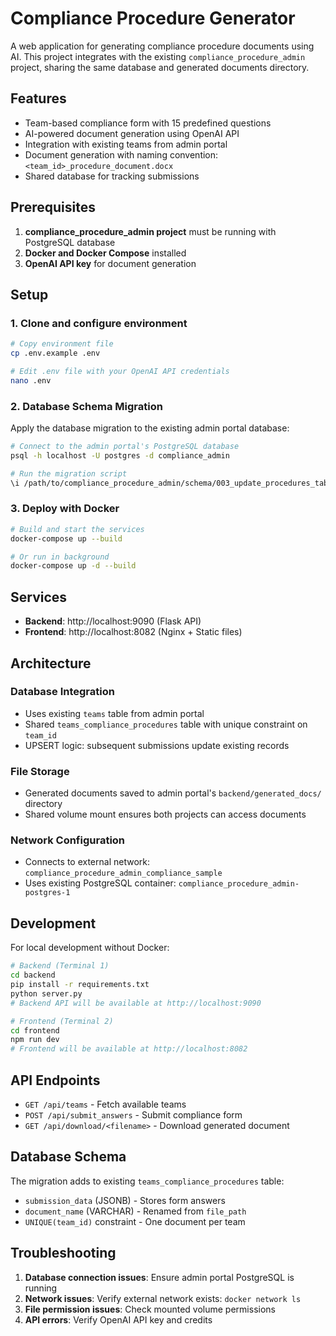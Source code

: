 # Compliance Procedure Generator

A web application for generating compliance procedure documents using AI. This project integrates with the existing `compliance_procedure_admin` project, sharing the same database and generated documents directory.

## Features

- Team-based compliance form with 15 predefined questions
- AI-powered document generation using OpenAI API
- Integration with existing teams from admin portal
- Document generation with naming convention: `<team_id>_procedure_document.docx`
- Shared database for tracking submissions

## Prerequisites

1. **compliance_procedure_admin project** must be running with PostgreSQL database
2. **Docker and Docker Compose** installed
3. **OpenAI API key** for document generation

## Setup

### 1. Clone and configure environment

```bash
# Copy environment file
cp .env.example .env

# Edit .env file with your OpenAI API credentials
nano .env
```

### 2. Database Schema Migration

Apply the database migration to the existing admin portal database:

```bash
# Connect to the admin portal's PostgreSQL database
psql -h localhost -U postgres -d compliance_admin

# Run the migration script
\i /path/to/compliance_procedure_admin/schema/003_update_procedures_table.sql
```

### 3. Deploy with Docker

```bash
# Build and start the services
docker-compose up --build

# Or run in background
docker-compose up -d --build
```

## Services

- **Backend**: http://localhost:9090 (Flask API)
- **Frontend**: http://localhost:8082 (Nginx + Static files)

## Architecture

### Database Integration
- Uses existing `teams` table from admin portal
- Shared `teams_compliance_procedures` table with unique constraint on `team_id`
- UPSERT logic: subsequent submissions update existing records

### File Storage
- Generated documents saved to admin portal's `backend/generated_docs/` directory
- Shared volume mount ensures both projects can access documents

### Network Configuration
- Connects to external network: `compliance_procedure_admin_compliance_sample`
- Uses existing PostgreSQL container: `compliance_procedure_admin-postgres-1`

## Development

For local development without Docker:

```bash
# Backend (Terminal 1)
cd backend
pip install -r requirements.txt
python server.py
# Backend API will be available at http://localhost:9090

# Frontend (Terminal 2)
cd frontend
npm run dev
# Frontend will be available at http://localhost:8082
```

## API Endpoints

- `GET /api/teams` - Fetch available teams
- `POST /api/submit_answers` - Submit compliance form
- `GET /api/download/<filename>` - Download generated document

## Database Schema

The migration adds to existing `teams_compliance_procedures` table:
- `submission_data` (JSONB) - Stores form answers
- `document_name` (VARCHAR) - Renamed from `file_path`
- `UNIQUE(team_id)` constraint - One document per team

## Troubleshooting

1. **Database connection issues**: Ensure admin portal PostgreSQL is running
2. **Network issues**: Verify external network exists: `docker network ls`
3. **File permission issues**: Check mounted volume permissions
4. **API errors**: Verify OpenAI API key and credits